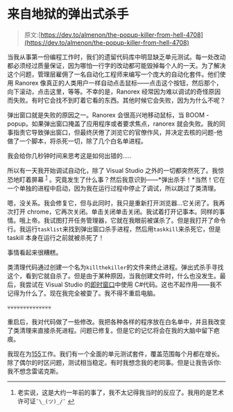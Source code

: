 # 来自地狱的弹出式杀手

> 原文:[https://dev.to/almenon/the-popup-killer-from-hell-4708](https://dev.to/almenon/the-popup-killer-from-hell-4708)

当我从事第一份编程工作时，我们的遗留代码库中明显缺乏单元测试。每一处改动都必须经过质量保证，因为哪怕一行字的改动都可能毁掉每个人的一天。为了解决这个问题，管理层雇佣了一名自动化工程师来编写一个庞大的自动化套件。他们使用 Ranorex 像真正的人类用户一样自动点击鼠标——点击这个按钮，然后那个，向下滚动，点击这里，等等。不幸的是，Ranorex 经常因为难以调试的奇怪原因而失败。有时它会找不到盯着它看的东西。其他时候它会失败，因为为什么不呢？

弹出窗口就是失败的原因之一。Ranorex 会很高兴地移动鼠标，当 BOOM - popup。如果弹出窗口掩盖了应用程序或者要求焦点，ranorex 就会失败。我的同事指责它导致弹出窗口，但最终厌倦了浏览它的官僚作风，并决定去核的问题-他做了一个脚本，将杀死一切，除了几个白名单进程。

我会给你几秒钟时间来思考这是如何出错的.....

所以有一天我开始调试自动化，除了 Visual Studio 之外的一切都突然死了。我惊恐地盯着屏幕 <sup id="fnref1">[1](#fn1)</sup> 。究竟发生了什么事？然后我意识到——*弹出杀手！*当然！它在一个单独的进程中启动，因为我在运行过程中停止了调试，所以跳过了类清理。

嗯，没关系。我会修复它，但与此同时，我只是重新打开浏览器...它关闭了。我再次打开 chrome，它再次关闭。单击关闭单击关闭。我试着打开记事本。同样的事情。哦上帝。我试图打开任务管理器，它就在我眼前被谋杀了。但是我打开了命令行。我运行`tasklist`来找到弹出窗口杀手进程，然后用`taskkill`来杀死它，但是 taskill 本身在运行之前就被杀死了！

事情看起来很糟糕。

类清理代码通过创建一个名为`killthekiller`的文件来终止进程。弹出式杀手寻找这个，看到它就自杀了。但是由于某种原因，当我创建文件时，什么也没发生。最后，我尝试在 Visual Studio 的[即时窗口](https://docs.microsoft.com/en-us/visualstudio/ide/reference/immediate-window?view=vs-2019)中使用 C#代码。这也不起作用——我不记得为什么了。现在我完全被耍了。我不得不重启电脑。

💀💀💀💀💀💀💀💀💀💀💀💀💀💀

重启后，我对代码做了一些修改。我把各种各样的程序放在白名单中，并且我改变了类清理来直接杀死进程。问题已修复。但是它的记忆将会在我的大脑中留下疤痕。

我现在为[155](https://www.15five.com)工作。我们有一个全面的单元测试套件，覆盖范围每个月都在增长。除了偶尔的时区问题，测试相当稳定。有时我想念我的老同事。但是让我告诉你:我不想念雷诺克斯。

* * *

1.  老实说，这是大约一年前的事了，我不太记得我当时的反应了。我用的是艺术许可证`¯\_(ツ)_/¯` [↩](#fnref1)